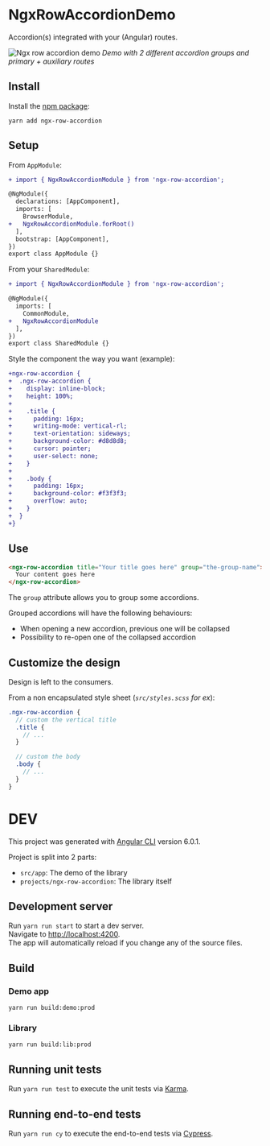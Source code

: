 # NgxRowAccordionDemo
Accordion(s) integrated with your (Angular) routes.

![Ngx row accordion demo](https://user-images.githubusercontent.com/4950209/40909405-6371a3ea-67e1-11e8-8a31-f579390ca03c.png)
*Demo with 2 different accordion groups and primary + auxiliary routes*


## Install

Install the [npm package](https://www.npmjs.com/package/ngx-row-accordion):

`yarn add ngx-row-accordion`

## Setup
From `AppModule`:
```diff
+ import { NgxRowAccordionModule } from 'ngx-row-accordion';

@NgModule({
  declarations: [AppComponent],
  imports: [
    BrowserModule,
+   NgxRowAccordionModule.forRoot()
  ],
  bootstrap: [AppComponent],
})
export class AppModule {}
```

From your `SharedModule`:
```diff
+ import { NgxRowAccordionModule } from 'ngx-row-accordion';

@NgModule({
  imports: [
    CommonModule,
+   NgxRowAccordionModule
  ],
})
export class SharedModule {}
```

Style the component the way you want (example):
```diff
+ngx-row-accordion {
+  .ngx-row-accordion {
+    display: inline-block;
+    height: 100%;
+
+    .title {
+      padding: 16px;
+      writing-mode: vertical-rl;
+      text-orientation: sideways;
+      background-color: #d8d8d8;
+      cursor: pointer;
+      user-select: none;
+    }
+
+    .body {
+      padding: 16px;
+      background-color: #f3f3f3;
+      overflow: auto;
+    }
+  }
+}
```

## Use
```html
<ngx-row-accordion title="Your title goes here" group="the-group-name">
  Your content goes here
</ngx-row-accordion>

```

The `group` attribute allows you to group some accordions.

Grouped accordions will have the following behaviours:
* When opening a new accordion, previous one will be collapsed
* Possibility to re-open one of the collapsed accordion


## Customize the design
Design is left to the consumers.

From a non encapsulated style sheet (*`src/styles.scss` for ex*):

```scss
.ngx-row-accordion {
  // custom the vertical title
  .title {
    // ...
  }

  // custom the body
  .body {
    // ...
  }
}
```


# DEV
This project was generated with [Angular CLI](https://github.com/angular/angular-cli) version 6.0.1.

Project is split into 2 parts:
* `src/app`: The demo of the library
* `projects/ngx-row-accordion`: The library itself


## Development server
Run `yarn run start` to start a dev server.  
Navigate to [http://localhost:4200](http://localhost:4200).  
The app will automatically reload if you change any of the source files.


## Build
### Demo app
`yarn run build:demo:prod`

### Library
`yarn run build:lib:prod`


## Running unit tests
Run `yarn run test` to execute the unit tests via [Karma](https://karma-runner.github.io).


## Running end-to-end tests
Run `yarn run cy` to execute the end-to-end tests via [Cypress](https://www.cypress.io).

